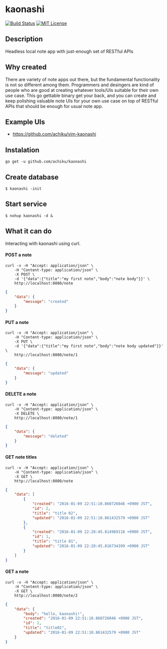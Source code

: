 # kaonashi

[![Build Status](https://travis-ci.org/achiku/kaonashi.svg?branch=master)](https://travis-ci.org/achiku/kaonashi)
[![MIT License](http://img.shields.io/badge/license-MIT-blue.svg?style=flat-square)](https://travis-ci.org/achiku/kaonashi/LICENSE)


## Description

Headless local note app with just-enough set of RESTful APIs


## Why created

There are variety of note apps out there, but the fundamental functionality is not so different among them. Programmers and desingers are kind of people who are good at creating whatever tools/UIs suitable for their own use case. This go gettable binary get your back, and you can create and keep polishing valuable note UIs for your own use case on top of RESTful APIs that should be enough for usual note app.


## Example UIs

- https://github.com/achiku/vim-kaonashi


## Instalation

```
go get -u github.com/achiku/kaonashi
```

## Create database

```
$ kaonashi -init
```

## Start service

```
$ nohup kaonashi -d &
```


## What it can do

Interacting with kaonashi using curl.

#### POST a note

```
curl -v -H "Accept: application/json" \
    -H "Content-type: application/json" \
    -X POST \
    -d '{"data":{"title":"my first note","body":"note body"}}' \
    http://localhost:8080/note
```

```json
{
    "data": {
        "message": "created"
    }
}
```

#### PUT a note

```
curl -v -H "Accept: application/json" \
    -H "Content-type: application/json" \
    -X PUT \
    -d '{"data":{"title":"my first note","body":"note body updated"}}' \
    http://localhost:8080/note/1
```

```json
{
    "data": {
        "message": "updated"
    }
}
```


#### DELETE a note

```
curl -v -H "Accept: application/json" \
    -H "Content-type: application/json" \
    -X DELETE \
    http://localhost:8080/note/1
```

```json
{
    "data": {
        "message": "deleted"
    }
}
```


#### GET note titles

```
curl -v -H "Accept: application/json" \
    -H "Content-type: application/json" \
    -X GET \
    http://localhost:8080/note
```

```json
{
    "data": [
        {
            "created": "2016-01-09 22:51:10.860726046 +0900 JST",
            "id": 2,
            "title": "title 02",
            "updated": "2016-01-09 22:51:10.861432579 +0900 JST"
        },
        {
            "created": "2016-01-09 22:20:45.814969118 +0900 JST",
            "id": 1,
            "title": "title 01",
            "updated": "2016-01-09 22:20:45.816734399 +0900 JST"
        }
    ]
}
```

#### GET a note

```
curl -v -H "Accept: application/json" \
    -H "Content-type: application/json" \
    -X GET \
    http://localhost:8080/note/2
```

```json
{
    "data": {
        "body": "hello, kaonashi!",
        "created": "2016-01-09 22:51:10.860726046 +0900 JST",
        "id": 2,
        "title": "title01",
        "updated": "2016-01-09 22:51:10.861432579 +0900 JST"
    }
}

```
